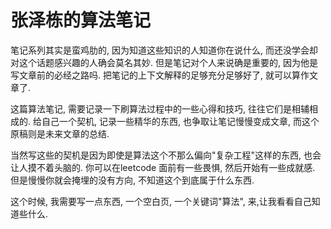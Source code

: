 # 张泽栋的算法笔记
笔记系列其实是蛮鸡肋的, 因为知道这些知识的人知道你在说什么, 而还没学会却对这个话题感兴趣的人确会莫名其妙. 但是笔记对个人来说确是重要的, 因为他是写文章前的必经之路吗. 把笔记的上下文解释的足够充分足够好了, 就可以算作文章了.

这篇算法笔记, 需要记录一下刷算法过程中的一些心得和技巧, 往往它们是相辅相成的. 给自己一个契机, 记录一些精华的东西, 也争取让笔记慢慢变成文章, 而这个原稿则是未来文章的总结.

当然写这些的契机是因为即使是算法这个不那么偏向"复杂工程"这样的东西, 也会让人摸不着头脑的. 你可以在leetcode 面前有一些畏惧, 然后开始有一些成就感. 但是慢慢你就会掩埋的没有方向, 不知道这个到底属于什么东西.

这个时候, 我需要写一点东西, 一个空白页, 一个关键词"算法", 来,让我看看自己知道些什么.

